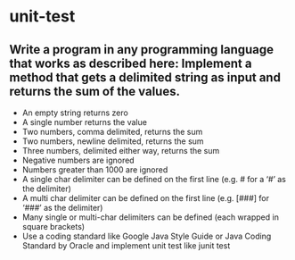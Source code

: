 # unit-test
 
 ## Write a program in any programming language that works as described here: Implement a method that gets a delimited string as input and returns the sum of the values.

* An empty string returns zero 
* A single number returns the value 
* Two numbers, comma delimited, returns the sum 
* Two numbers, newline delimited, returns the sum
* Three numbers, delimited either way, returns the sum
* Negative numbers are ignored 
* Numbers greater than 1000 are ignored 
* A single char delimiter can be defined on the first line (e.g. # for a ‘#’ as the delimiter) 
* A multi char delimiter can be defined on the first line (e.g. [###] for ‘###’ as the delimiter) 
* Many single or multi-char delimiters can be defined (each wrapped in square brackets) 
* Use a coding standard like Google Java Style Guide or Java Coding Standard by Oracle and implement unit test like junit test 
